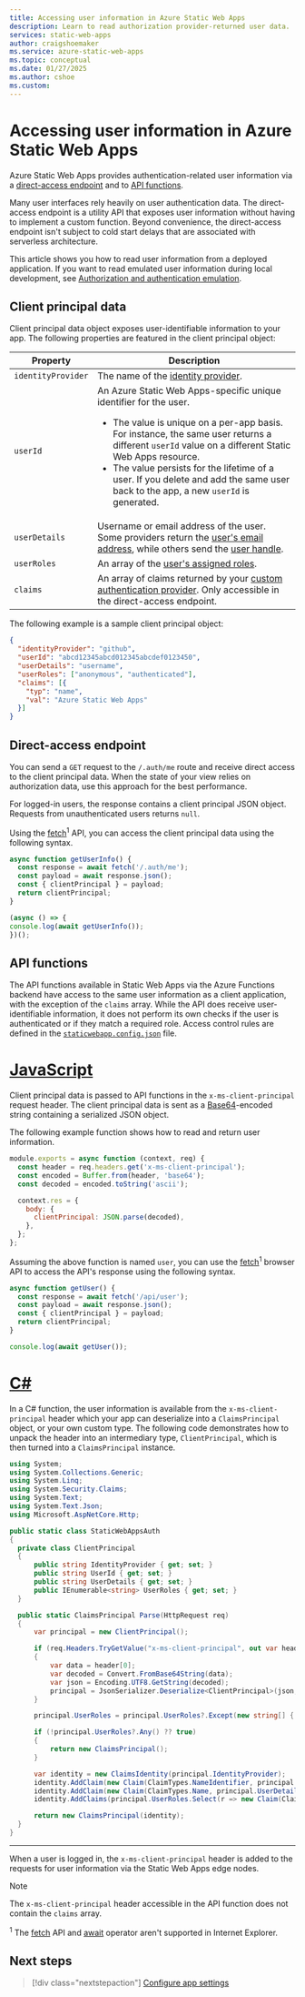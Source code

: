 ```yaml
---
title: Accessing user information in Azure Static Web Apps
description: Learn to read authorization provider-returned user data.
services: static-web-apps
author: craigshoemaker
ms.service: azure-static-web-apps
ms.topic: conceptual
ms.date: 01/27/2025
ms.author: cshoe
ms.custom:
---
```


# Accessing user information in Azure Static Web Apps

Azure Static Web Apps provides authentication-related user information via a [direct-access endpoint](#direct-access-endpoint) and to [API functions](#api-functions).

Many user interfaces rely heavily on user authentication data. The direct-access endpoint is a utility API that exposes user information without having to implement a custom function. Beyond convenience, the direct-access endpoint isn't subject to cold start delays that are associated with serverless architecture.

This article shows you how to read user information from a deployed application. If you want to read emulated user information during local development, see [Authorization and authentication emulation](./local-development.md#authorization-and-authentication-emulation).

## Client principal data

Client principal data object exposes user-identifiable information to your app. The following properties are featured in the client principal object:

| Property | Description |
|---|---|
| `identityProvider` | The name of the [identity provider](authentication-authorization.yml). |
| `userId`| An Azure Static Web Apps-specific unique identifier for the user. <ul><li>The value is unique on a per-app basis. For instance, the same user returns a different `userId` value on a different Static Web Apps resource.<li>The value persists for the lifetime of a user. If you delete and add the same user back to the app, a new `userId` is generated.</ul> |
| `userDetails` | Username or email address of the user. Some providers return the [user's email address](authentication-authorization.yml), while others send the [user handle](authentication-authorization.yml). |
| `userRoles` | An array of the [user's assigned roles](authentication-authorization.yml). |
| `claims` | An array of claims returned by your [custom authentication provider](authentication-custom.md). Only accessible in the direct-access endpoint. |

The following example is a sample client principal object:

```json
{
  "identityProvider": "github",
  "userId": "abcd12345abcd012345abcdef0123450",
  "userDetails": "username",
  "userRoles": ["anonymous", "authenticated"],
  "claims": [{
    "typ": "name",
    "val": "Azure Static Web Apps"
  }]
}
```

## Direct-access endpoint

You can send a `GET` request to the `/.auth/me` route and receive direct access to the client principal data. When the state of your view relies on authorization data, use this approach for the best performance.

For logged-in users, the response contains a client principal JSON object. Requests from unauthenticated users returns `null`.

Using the [fetch](https://developer.mozilla.org/docs/Web/API/Fetch_API/Using_Fetch)<sup>1</sup> API, you can access the client principal data using the following syntax.

```javascript
async function getUserInfo() {
  const response = await fetch('/.auth/me');
  const payload = await response.json();
  const { clientPrincipal } = payload;
  return clientPrincipal;
}

(async () => {
console.log(await getUserInfo());
})();
```

## API functions

The API functions available in Static Web Apps via the Azure Functions backend have access to the same user information as a client application, with the exception of the `claims` array. While the API does receive user-identifiable information, it does not perform its own checks if the user is authenticated or if they match a required role. Access control rules are defined in the [`staticwebapp.config.json`](configuration.md#routes) file.

# [JavaScript](#tab/javascript)

Client principal data is passed to API functions in the `x-ms-client-principal` request header. The client principal data is sent as a [Base64](https://www.wikipedia.org/wiki/Base64)-encoded string containing a serialized JSON object.

The following example function shows how to read and return user information.

```javascript
module.exports = async function (context, req) {
  const header = req.headers.get('x-ms-client-principal');
  const encoded = Buffer.from(header, 'base64');
  const decoded = encoded.toString('ascii');

  context.res = {
    body: {
      clientPrincipal: JSON.parse(decoded),
    },
  };
};
```

Assuming the above function is named `user`, you can use the [fetch](https://developer.mozilla.org/docs/Web/API/Fetch_API/Using_Fetch)<sup>1</sup> browser API to access the API's response using the following syntax.

```javascript
async function getUser() {
  const response = await fetch('/api/user');
  const payload = await response.json();
  const { clientPrincipal } = payload;
  return clientPrincipal;
}

console.log(await getUser());
```

# [C#](#tab/csharp)

In a C# function, the user information is available from the `x-ms-client-principal` header which your app can deserialize into a `ClaimsPrincipal` object, or your own custom type. The following code demonstrates how to unpack the header into an intermediary type, `ClientPrincipal`, which is then turned into a `ClaimsPrincipal` instance.

```csharp
using System;
using System.Collections.Generic;
using System.Linq;
using System.Security.Claims;
using System.Text;
using System.Text.Json;
using Microsoft.AspNetCore.Http;

public static class StaticWebAppsAuth
{
  private class ClientPrincipal
  {
      public string IdentityProvider { get; set; }
      public string UserId { get; set; }
      public string UserDetails { get; set; }
      public IEnumerable<string> UserRoles { get; set; }
  }

  public static ClaimsPrincipal Parse(HttpRequest req)
  {
      var principal = new ClientPrincipal();

      if (req.Headers.TryGetValue("x-ms-client-principal", out var header))
      {
          var data = header[0];
          var decoded = Convert.FromBase64String(data);
          var json = Encoding.UTF8.GetString(decoded);
          principal = JsonSerializer.Deserialize<ClientPrincipal>(json, new JsonSerializerOptions { PropertyNameCaseInsensitive = true });
      }

      principal.UserRoles = principal.UserRoles?.Except(new string[] { "anonymous" }, StringComparer.CurrentCultureIgnoreCase);

      if (!principal.UserRoles?.Any() ?? true)
      {
          return new ClaimsPrincipal();
      }

      var identity = new ClaimsIdentity(principal.IdentityProvider);
      identity.AddClaim(new Claim(ClaimTypes.NameIdentifier, principal.UserId));
      identity.AddClaim(new Claim(ClaimTypes.Name, principal.UserDetails));
      identity.AddClaims(principal.UserRoles.Select(r => new Claim(ClaimTypes.Role, r)));

      return new ClaimsPrincipal(identity);
  }
}
```

---

When a user is logged in, the `x-ms-client-principal` header is added to the requests for user information via the Static Web Apps edge nodes.

> [!NOTE]
> The `x-ms-client-principal` header accessible in the API function does not contain the `claims` array.

<sup>1</sup> The [fetch](https://caniuse.com/#feat=fetch) API and [await](https://caniuse.com/#feat=mdn-javascript_operators_await) operator aren't supported in Internet Explorer.

## Next steps

> [!div class="nextstepaction"]
> [Configure app settings](application-settings.yml)
